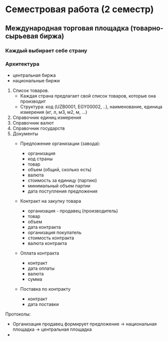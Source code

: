 # Семестровая работа (2 семестр)
## Международная торговая площадка (товарно-сырьевая биржа)

### Каждый выбирает себе страну

### Архитектура 
- центральная биржа
- национальные биржи

1. Список товаров.
    - Каждая страна предлагает свой список товаров, которые она производит
    - Структура: код (UZB0001, EGY00002, ..), наименование, единица измерения (кг, л, м3, м2, м, ...)
2. Справочник единиц измерения
3. Справочник валют 
4. Справочник государств
4. Документы
    - Предложение организации (завода): 
      * организация
      * код страны
      * товар
      * объем (общий, сколько есть)
      * валюта
      * стоимость за единицу (партию)
      * минимальный объем партии
      * дата поступления предложения
    
    - Контракт на закупку товара
      * организация - продавец (производитель)
      * товар
      * объем
      * дата контракта
      * организация покупатель
      * стоимость контракта
      * валюта контракта
      
    - Оплата контракта
      * контракт
      * дата оплаты
      * валюта
      * сумма
    
    - Поставка по контракту
      * контракт
      * дата поставки

Протоколы:

- Организация продавец формирует предложение -> национальная площадка -> центральная площадка
- 